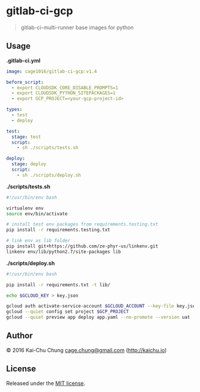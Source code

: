 # gitlab-ci-gcp

> gitlab-ci-multi-runner base images for python

## Usage

__.gitlab-ci.yml__

```yml
image: cage1016/gitlab-ci-gcp:v1.4

before_script:
  - export CLOUDSDK_CORE_DISABLE_PROMPTS=1
  - export CLOUDSDK_PYTHON_SITEPACKAGES=1
  - export GCP_PROJECT=<your-gcp-project-id>

types:
  - test
  - deploy

test:
  stage: test
  script:
    - sh ./scripts/tests.sh

deploy:
  stage: deploy
  script:
    - sh ./scripts/deploy.sh
```

__./scripts/tests.sh__

```sh
#!/usr/bin/env bash

virtualenv env
source env/bin/activate

# install test env packages from requirements.testing.txt
pip install -r requirements.testing.txt

# link env as lib folder
pip install git+https://github.com/ze-phyr-us/linkenv.git
linkenv env/lib/python2.7/site-packages lib
```

__./scripts/deploy.sh__

```sh
#!/usr/bin/env bash

pip install -r requirements.txt -t lib/

echo $GCLOUD_KEY > key.json

gcloud auth activate-service-account $GCLOUD_ACCOUNT --key-file key.json
gcloud --quiet config set project $GCP_PROJECT
gcloud --quiet preview app deploy app.yaml --no-promote --version uat
```

## Author

© 2016 Kai-Chu Chung <cage.chung@gmail.com> (http://kaichu.io)

## License

Released under the [MIT license](http://cage1016.mit-license.org).
